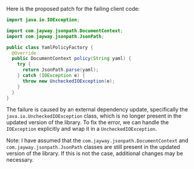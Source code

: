 Here is the proposed patch for the failing client code:
```java
import java.io.IOException;

import com.jayway.jsonpath.DocumentContext;
import com.jayway.jsonpath.JsonPath;

public class YamlPolicyFactory {
  @Override
  public DocumentContext policy(String yaml) {
    try {
      return JsonPath.parse(yaml);
    } catch (IOException e) {
      throw new UncheckedIOException(e);
    }
  }
}
```
The failure is caused by an external dependency update, specifically the `java.io.UncheckedIOException` class, which is no longer present in the updated version of the library. To fix the error, we can handle the `IOException` explicitly and wrap it in a `UncheckedIOException`.

Note: I have assumed that the `com.jayway.jsonpath.DocumentContext` and `com.jayway.jsonpath.JsonPath` classes are still present in the updated version of the library. If this is not the case, additional changes may be necessary.